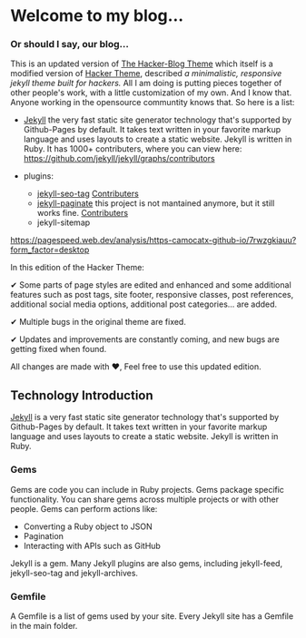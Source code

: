 # Welcome to my blog...
### Or should I say, our blog...

This is an updated version of [The Hacker-Blog Theme](https://github.com/tocttou/hacker-blog) which itself is a modified version of [Hacker Theme](https://github.com/pages-themes/hacker), described *a minimalistic, responsive jekyll theme built for hackers.*
All I am doing is putting pieces together of other people's work, with a little customization of my own. And I know that. Anyone working in the opensource communtity knows that. So here is a list:

- [Jekyll](https://github.com/jekyll/jekyll) the very fast static site generator technology that's supported by Github-Pages by default. It takes text written in your favorite markup language and uses layouts to create a static website. Jekyll is written in Ruby. It has 1000+ contributers, where you can view here: https://github.com/jekyll/jekyll/graphs/contributors

- plugins:
  - [jekyll-seo-tag](https://github.com/jekyll/jekyll-seo-tag) [Contributers](https://github.com/jekyll/jekyll-seo-tag/graphs/contributors)
  - [jekyll-paginate](https://github.com/jekyll/jekyll-paginate) this project is not mantained anymore, but it still works fine. [Contributers](https://github.com/jekyll/jekyll-paginate/graphs/contributors)
  - jekyll-sitemap


https://pagespeed.web.dev/analysis/https-camocatx-github-io/7rwzgkiauu?form_factor=desktop


In this edition of the Hacker Theme: 

✔ Some parts of page styles are edited and enhanced and some additional features such as post tags, site footer, responsive classes, post references, additional social media options, additional post categories... are added.

✔ Multiple bugs in the original theme are fixed. 

✔ Updates and improvements are constantly coming, and new bugs are getting fixed when found.

All changes are made with ❤, Feel free to use this updated edition.

## Technology Introduction

[Jekyll](https://jekyllrb.com/) is a very fast static site generator technology that's supported by Github-Pages by default. It takes text written in your favorite markup language and uses layouts to create a static website. Jekyll is written in Ruby.

### Gems
Gems are code you can include in Ruby projects. Gems package specific functionality. You can share gems across multiple projects or with other people. Gems can perform actions like:

* Converting a Ruby object to JSON
* Pagination
* Interacting with APIs such as GitHub

Jekyll is a gem. Many Jekyll plugins are also gems, including jekyll-feed, jekyll-seo-tag and jekyll-archives.

### Gemfile
A Gemfile is a list of gems used by your site. Every Jekyll site has a Gemfile in the main folder.
